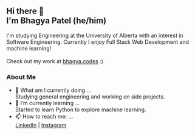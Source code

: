 ## Hi there 👋 </br> I'm Bhagya Patel (he/him)

I'm studying Engineering at the University of Alberta with an interest in Software Engineering. Currently I enjoy Full Stack Web Development and machine learning!</br></br>
Check out my work at [bhagya.codes](https://bhagya.codes/) :)

### About Me
- 🔭 What am I currently doing ... </br>
  Studying general engineering and working on side projects. </br>
- 🌱 I’m currently learning ... </br>
  Started to learn Python to explore machine learning. </br>
- 📫 How to reach me: ... </br>
[LinkedIn](https://www.linkedin.com/in/bhagyap/) | [Instagram](https://www.instagram.com/look_its_bhagya/)

